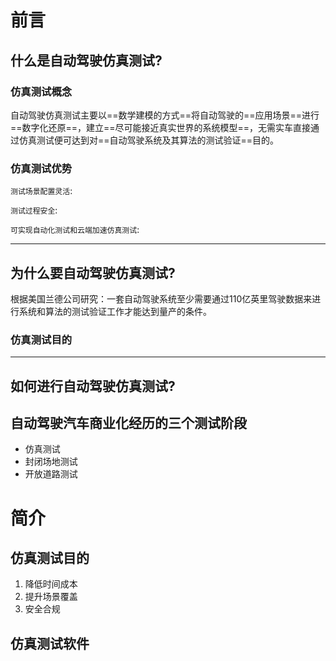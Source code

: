 # 前言

## 什么是自动驾驶仿真测试?

### 仿真测试概念

自动驾驶仿真测试主要以==数学建模的方式==将自动驾驶的==应用场景==进行==数字化还原==，建立==尽可能接近真实世界的系统模型==，无需实车直接通过仿真测试便可达到对==自动驾驶系统及其算法的测试验证==目的。

### 仿真测试优势

`测试场景配置灵活`:

`测试过程安全`:

`可实现自动化测试和云端加速仿真测试`:

****

## 为什么要自动驾驶仿真测试?

根据美国兰德公司研究：一套自动驾驶系统至少需要通过110亿英里驾驶数据来进行系统和算法的测试验证工作才能达到量产的条件。


### 仿真测试目的


****

## 如何进行自动驾驶仿真测试?



## 自动驾驶汽车商业化经历的三个测试阶段

- 仿真测试
- 封闭场地测试
- 开放道路测试

# 简介

## 仿真测试目的

1. 降低时间成本
2. 提升场景覆盖
3. 安全合规




## 仿真测试软件
